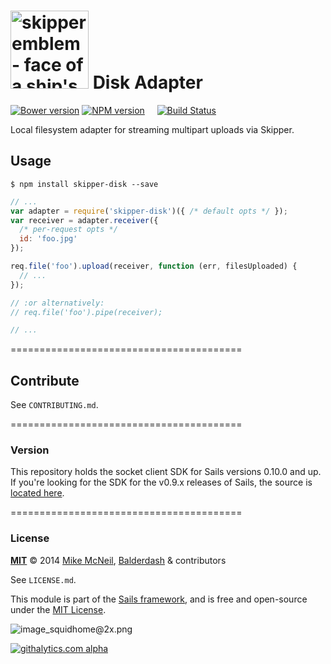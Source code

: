 # [<img title="skipper-disk - Local disk adapter for Skipper" src="http://i.imgur.com/P6gptnI.png" width="125px" alt="skipper emblem - face of a ship's captain"/>](https://github.com/balderdashy/skipper-disk) Disk Adapter

[![Bower version](https://badge.fury.io/bo/skipper-disk.png)](http://badge.fury.io/bo/skipper-disk)
[![NPM version](https://badge.fury.io/js/skipper-disk.png)](http://badge.fury.io/js/skipper-disk) &nbsp; &nbsp;
[![Build Status](https://travis-ci.org/balderdashy/skipper-disk.svg?branch=master)](https://travis-ci.org/balderdashy/skipper-disk)

Local filesystem adapter for streaming multipart uploads via Skipper.


## Usage

```
$ npm install skipper-disk --save
```

```js
// ...
var adapter = require('skipper-disk')({ /* default opts */ });
var receiver = adapter.receiver({
  /* per-request opts */
  id: 'foo.jpg'
});

req.file('foo').upload(receiver, function (err, filesUploaded) {
  // ...
});

// :or alternatively:
// req.file('foo').pipe(receiver);

// ...
```

========================================

## Contribute

See `CONTRIBUTING.md`.


========================================

### Version

This repository holds the socket client SDK for Sails versions 0.10.0 and up.  If you're looking for the SDK for the v0.9.x releases of Sails, the source is [located here](https://github.com/balderdashy/sails/blob/v0.9.16/bin/boilerplates/assets/js/sails.io.js).

========================================

### License

**[MIT](./LICENSE)**
&copy; 2014
[Mike McNeil](http://michaelmcneil.com), [Balderdash](http://balderdash.co) & contributors

See `LICENSE.md`.

This module is part of the [Sails framework](http://sailsjs.org), and is free and open-source under the [MIT License](http://sails.mit-license.org/).


![image_squidhome@2x.png](http://i.imgur.com/RIvu9.png) 
 

[![githalytics.com alpha](https://cruel-carlota.pagodabox.com/a22d3919de208c90c898986619efaa85 "githalytics.com")](http://githalytics.com/balderdashy/sails.io.js)
